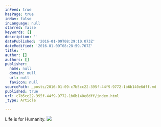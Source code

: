 ```yaml
---
inFeed: true
hasPage: true
inNav: false
inLanguage: null
starred: false
keywords: []
description: ''
datePublished: '2016-01-09T08:29:10.073Z'
dateModified: '2016-01-09T08:28:59.767Z'
title: ''
author: []
authors: []
publisher:
  name: null
  domain: null
  url: null
  favicon: null
sourcePath: _posts/2016-01-09-c7b5cc22-395f-44f9-9772-1b6b140e6dff.md
published: true
url: c7b5cc22-395f-44f9-9772-1b6b140e6dff/index.html
_type: Article

---
```

Life is for Humanity.
![](https://the-grid-user-content.s3-us-west-2.amazonaws.com/243c5151-df43-4bdc-90e8-a84bed41dea1.jpg)